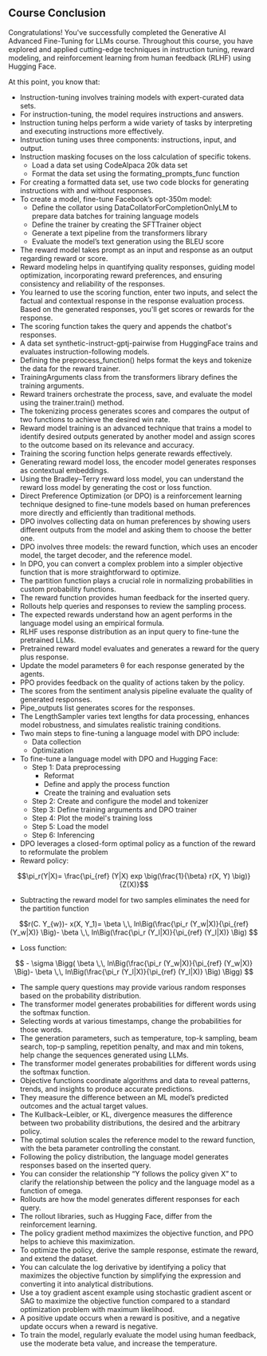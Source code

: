 ## Course Conclusion

Congratulations! You've successfully completed the Generative AI Advanced Fine-Tuning for LLMs course. Throughout this course, you have explored and applied cutting-edge techniques in instruction tuning, reward modeling, and reinforcement learning from human feedback (RLHF) using Hugging Face.

At this point, you know that:

* Instruction-tuning involves training models with expert-curated data sets.
* For instruction-tuning, the model requires instructions and answers.
* Instruction tuning helps perform a wide variety of tasks by interpreting and executing instructions more effectively.
* Instruction tuning uses three components: instructions, input, and output.
* Instruction masking focuses on the loss calculation of specific tokens.
  * Load a data set using CodeAlpaca 20k data set
  * Format the data set using the formating_prompts_func function
* For creating a formatted data set, use two code blocks for generating instructions with and without responses.
* To create a model, fine-tune Facebook’s opt-350m model:
  * Define the collator using DataCollatorForCompletionOnlyLM to prepare data batches for training language models
  * Define the trainer by creating the SFTTrainer object
  * Generate a text pipeline from the transformers library
  * Evaluate the model’s text generation using the BLEU score
* The reward model takes prompt as an input and response as an output regarding reward or score.
* Reward modeling helps in quantifying quality responses, guiding model optimization, incorporating reward preferences, and ensuring consistency and reliability of the responses. 
* You learned to use the scoring function, enter two inputs, and select the factual and contextual response in the response evaluation process. Based on the generated responses, you'll get scores or rewards for the response. 
* The scoring function takes the query and appends the chatbot's responses. 
* A data set synthetic-instruct-gptj-pairwise from HuggingFace trains and evaluates instruction-following models. 
* Defining the preprocess_function() helps format the keys and tokenize the data for the reward trainer.
* TrainingArguments class from the transformers library defines the training arguments.
* Reward trainers orchestrate the process, save, and evaluate the model using the trainer.train() method.
* The tokenizing process generates scores and compares the output of two functions to achieve the desired win rate. 
* Reward model training is an advanced technique that trains a model to identify desired outputs generated by another model and assign scores to the outcome based on its relevance and accuracy.
* Training the scoring function helps generate rewards effectively.
* Generating reward model loss, the encoder model generates responses as contextual embeddings.
* Using the Bradley–Terry reward loss model, you can understand the reward loss model by generating the cost or loss function. 
* Direct Preference Optimization (or DPO) is a reinforcement learning technique designed to fine-tune models based on human preferences more directly and efficiently than traditional methods.
* DPO involves collecting data on human preferences by showing users different outputs from the model and asking them to choose the better one.
* DPO involves three models: the reward function, which uses an encoder model, the target decoder, and the reference model.
* In DPO, you can convert a complex problem into a simpler objective function that is more straightforward to optimize.
* The partition function plays a crucial role in normalizing probabilities in custom probability functions.
* The reward function provides human feedback for the inserted query.
* Rollouts help queries and responses to review the sampling process.
* The expected rewards understand how an agent performs in the language model using an empirical formula.
* RLHF uses response distribution as an input query to fine-tune the pretrained LLMs.
* Pretrained reward model evaluates and generates a reward for the query plus response.
* Update the model parameters θ for each response generated by the agents.
* PPO provides feedback on the quality of actions taken by the policy.
* The scores from the sentiment analysis pipeline evaluate the quality of generated responses.
* Pipe_outputs list generates scores for the responses.
* The LengthSampler varies text lengths for data processing, enhances model robustness, and simulates realistic training conditions.
* Two main steps to fine-tuning a language model with DPO include:
  * Data collection
  * Optimization
* To fine-tune a language model with DPO and Hugging Face:
  * Step 1: Data preprocessing
    * Reformat
    * Define and apply the process function
    * Create the training and evaluation sets
  * Step 2: Create and configure the model and tokenizer
  * Step 3: Define training arguments and DPO trainer
  * Step 4: Plot the model's training loss
  * Step 5: Load the model
  * Step 6: Inferencing
* DPO leverages a closed-form optimal policy as a function of the reward to reformulate the problem
* Reward policy:

$$\pi_r(Y|X)= \frac{\pi_{ref} (Y|X) exp \big(\frac{1}{\beta} r(X, Y) \big)}{Z(X)}$$

* Subtracting the reward model for two samples eliminates the need for the partition function

$$r(C. Y_{w})- x(X, Y_1)= \beta \,\, ln\Big(\frac{\pi_r (Y_w|X)}{\pi_{ref} (Y_w|X)} \Big)- \beta \,\, ln\Big(\frac{\pi_r (Y_l|X)}{\pi_{ref} (Y_l|X)} \Big) $$

* Loss function:

$$ - \sigma \Bigg( \beta \,\, ln\Big(\frac{\pi_r (Y_w|X)}{\pi_{ref} (Y_w|X)} \Big)- \beta \,\, ln\Big(\frac{\pi_r (Y_l|X)}{\pi_{ref} (Y_l|X)} \Big) \Bigg) $$

* The sample query questions may provide various random responses based on the probability distribution. 
* The transformer model generates probabilities for different words using the softmax function. 
* Selecting words at various timestamps, change the probabilities for those words.
* The generation parameters, such as temperature, top-k sampling, beam search, top-p sampling, repetition penalty, and max and min tokens, help change the sequences generated using LLMs.
* The transformer model generates probabilities for different words using the softmax function. 
* Objective functions coordinate algorithms and data to reveal patterns, trends, and insights to produce accurate predictions.
* They measure the difference between an ML model’s predicted outcomes and the actual target values.
* The Kullback–Leibler, or KL, divergence measures the difference between two probability distributions, the desired and the arbitrary policy.
* The optimal solution scales the reference model to the reward function, with the beta parameter controlling the constant.
* Following the policy distribution, the language model generates responses based on the inserted query.
* You can consider the relationship “Y follows the policy given X” to clarify the relationship between the policy and the language model as a function of omega.
* Rollouts are how the model generates different responses for each query. 
* The rollout libraries, such as Hugging Face, differ from the reinforcement learning.
* The policy gradient method maximizes the objective function, and PPO helps to achieve this maximization.
* To optimize the policy, derive the sample response, estimate the reward, and extend the dataset.
* You can calculate the log derivative by identifying a policy that maximizes the objective function by simplifying the expression and converting it into analytical distributions. 
* Use a toy gradient ascent example using stochastic gradient ascent or SAG to maximize the objective function compared to a standard optimization problem with maximum likelihood.
* A positive update occurs when a reward is positive, and a negative update occurs when a reward is negative.
* To train the model, regularly evaluate the model using human feedback, use the moderate beta value, and increase the temperature.

